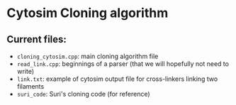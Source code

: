 # Cytosim Cloning algorithm

## Current files:

- `cloning_cytosim.cpp`: main cloning algorithm file
- `read_link.cpp`: beginnings of a parser (that we will hopefully not need to write)
- `link.txt`: example of cytosim output file for cross-linkers linking two filaments
- `suri_code`: Suri's cloning code (for reference)
